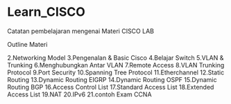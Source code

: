 # Learn_CISCO
Catatan pembelajaran mengenai Materi CISCO LAB

Outline Materi 

2.Networking Model 
3.Pengenalan & Basic Cisco
4.Belajar Switch
5.VLAN & Trunking
6.Menghubungkan Antar VLAN
7.Remote Access
8.VLAN Trunking Protocol
9.Port Security
10.Spanning Tree Protocol
11.Etherchannel
12.Static Routing 
13.Dynamic Routing EIGRP
14.Dynamic Routing OSPF
15.Dynamic Routing BGP
16.Access Control List
17.Standard Access List
18.Extended Access List
19.NAT
20.IPv6 
21.contoh Exam CCNA
